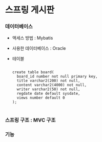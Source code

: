 # 스프링 게시판

### 데이터베이스

- 액세스 방법 : Mybatis

- 사용한 데이터베이스 : Oracle

- 테이블
  
  <pre>
  <code>
  create table board(
    board_id number not null primary key,
    title varchar2(200) not null,
    content varchar2(4000) not null,
    writer varchar2(50) not null,
    regdate date default sysdate,
    views number default 0
  );
  </code>
  </pre>

### 스프링 구조 : MVC 구조

### 기능

